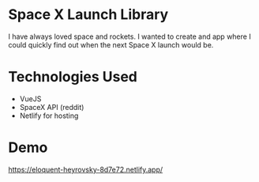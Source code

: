 # Space X Launch Library
I have always loved space and rockets. I wanted to create and app where I could quickly find out when the next Space X launch would be.

# Technologies Used
- VueJS
- SpaceX API (reddit)
- Netlify for hosting

# Demo
https://eloquent-heyrovsky-8d7e72.netlify.app/
